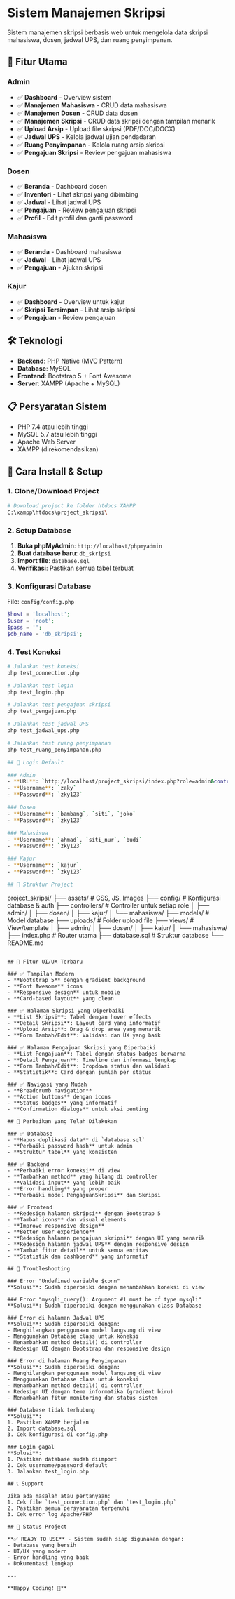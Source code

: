 # Sistem Manajemen Skripsi

Sistem manajemen skripsi berbasis web untuk mengelola data skripsi mahasiswa, dosen, jadwal UPS, dan ruang penyimpanan.

## 🚀 Fitur Utama

### Admin
- ✅ **Dashboard** - Overview sistem
- ✅ **Manajemen Mahasiswa** - CRUD data mahasiswa
- ✅ **Manajemen Dosen** - CRUD data dosen  
- ✅ **Manajemen Skripsi** - CRUD data skripsi dengan tampilan menarik
- ✅ **Upload Arsip** - Upload file skripsi (PDF/DOC/DOCX)
- ✅ **Jadwal UPS** - Kelola jadwal ujian pendadaran
- ✅ **Ruang Penyimpanan** - Kelola ruang arsip skripsi
- ✅ **Pengajuan Skripsi** - Review pengajuan mahasiswa

### Dosen
- ✅ **Beranda** - Dashboard dosen
- ✅ **Inventori** - Lihat skripsi yang dibimbing
- ✅ **Jadwal** - Lihat jadwal UPS
- ✅ **Pengajuan** - Review pengajuan skripsi
- ✅ **Profil** - Edit profil dan ganti password

### Mahasiswa
- ✅ **Beranda** - Dashboard mahasiswa
- ✅ **Jadwal** - Lihat jadwal UPS
- ✅ **Pengajuan** - Ajukan skripsi

### Kajur
- ✅ **Dashboard** - Overview untuk kajur
- ✅ **Skripsi Tersimpan** - Lihat arsip skripsi
- ✅ **Pengajuan** - Review pengajuan

## 🛠️ Teknologi

- **Backend**: PHP Native (MVC Pattern)
- **Database**: MySQL
- **Frontend**: Bootstrap 5 + Font Awesome
- **Server**: XAMPP (Apache + MySQL)

## 📋 Persyaratan Sistem

- PHP 7.4 atau lebih tinggi
- MySQL 5.7 atau lebih tinggi
- Apache Web Server
- XAMPP (direkomendasikan)

## 🚀 Cara Install & Setup

### 1. Clone/Download Project
```bash
# Download project ke folder htdocs XAMPP
C:\xampp\htdocs\project_skripsi\
```

### 2. Setup Database
1. **Buka phpMyAdmin**: `http://localhost/phpmyadmin`
2. **Buat database baru**: `db_skripsi`
3. **Import file**: `database.sql`
4. **Verifikasi**: Pastikan semua tabel terbuat

### 3. Konfigurasi Database
File: `config/config.php`
```php
$host = 'localhost';
$user = 'root';
$pass = '';
$db_name = 'db_skripsi';
```

### 4. Test Koneksi
```bash
# Jalankan test koneksi
php test_connection.php

# Jalankan test login
php test_login.php

# Jalankan test pengajuan skripsi
php test_pengajuan.php

# Jalankan test jadwal UPS
php test_jadwal_ups.php

# Jalankan test ruang penyimpanan
php test_ruang_penyimpanan.php

## 🔐 Login Default

### Admin
- **URL**: `http://localhost/project_skripsi/index.php?role=admin&controller=Login&action=index`
- **Username**: `zaky`
- **Password**: `zky123`

### Dosen
- **Username**: `bambang`, `siti`, `joko`
- **Password**: `zky123`

### Mahasiswa  
- **Username**: `ahmad`, `siti_nur`, `budi`
- **Password**: `zky123`

### Kajur
- **Username**: `kajur`
- **Password**: `zky123`

## 📁 Struktur Project

```
project_skripsi/
├── assets/                 # CSS, JS, Images
├── config/                 # Konfigurasi database & auth
├── controllers/           # Controller untuk setiap role
│   ├── admin/
│   ├── dosen/
│   ├── kajur/
│   └── mahasiswa/
├── models/                # Model database
├── uploads/               # Folder upload file
├── views/                 # View/template
│   ├── admin/
│   ├── dosen/
│   ├── kajur/
│   └── mahasiswa/
├── index.php              # Router utama
├── database.sql           # Struktur database
└── README.md
```

## 🎨 Fitur UI/UX Terbaru

### ✅ Tampilan Modern
- **Bootstrap 5** dengan gradient background
- **Font Awesome** icons
- **Responsive design** untuk mobile
- **Card-based layout** yang clean

### ✅ Halaman Skripsi yang Diperbaiki
- **List Skripsi**: Tabel dengan hover effects
- **Detail Skripsi**: Layout card yang informatif
- **Upload Arsip**: Drag & drop area yang menarik
- **Form Tambah/Edit**: Validasi dan UX yang baik

### ✅ Halaman Pengajuan Skripsi yang Diperbaiki
- **List Pengajuan**: Tabel dengan status badges berwarna
- **Detail Pengajuan**: Timeline dan informasi lengkap
- **Form Tambah/Edit**: Dropdown status dan validasi
- **Statistik**: Card dengan jumlah per status

### ✅ Navigasi yang Mudah
- **Breadcrumb navigation**
- **Action buttons** dengan icons
- **Status badges** yang informatif
- **Confirmation dialogs** untuk aksi penting

## 🔧 Perbaikan yang Telah Dilakukan

### ✅ Database
- **Hapus duplikasi data** di `database.sql`
- **Perbaiki password hash** untuk admin
- **Struktur tabel** yang konsisten

### ✅ Backend
- **Perbaiki error koneksi** di view
- **Tambahkan method** yang hilang di controller
- **Validasi input** yang lebih baik
- **Error handling** yang proper
- **Perbaiki model PengajuanSkripsi** dan Skripsi

### ✅ Frontend  
- **Redesign halaman skripsi** dengan Bootstrap 5
- **Tambah icons** dan visual elements
- **Improve responsive design**
- **Better user experience**
- **Redesign halaman pengajuan skripsi** dengan UI yang menarik
- **Redesign halaman jadwal UPS** dengan responsive design
- **Tambah fitur detail** untuk semua entitas
- **Statistik dan dashboard** yang informatif

## 🚨 Troubleshooting

### Error "Undefined variable $conn"
**Solusi**: Sudah diperbaiki dengan menambahkan koneksi di view

### Error "mysqli_query(): Argument #1 must be of type mysqli"
**Solusi**: Sudah diperbaiki dengan menggunakan class Database

### Error di halaman Jadwal UPS
**Solusi**: Sudah diperbaiki dengan:
- Menghilangkan penggunaan model langsung di view
- Menggunakan Database class untuk koneksi
- Menambahkan method detail() di controller
- Redesign UI dengan Bootstrap dan responsive design

### Error di halaman Ruang Penyimpanan
**Solusi**: Sudah diperbaiki dengan:
- Menghilangkan penggunaan model langsung di view
- Menggunakan Database class untuk koneksi
- Menambahkan method detail() di controller
- Redesign UI dengan tema informatika (gradient biru)
- Menambahkan fitur monitoring dan status sistem

### Database tidak terhubung
**Solusi**: 
1. Pastikan XAMPP berjalan
2. Import database.sql
3. Cek konfigurasi di config.php

### Login gagal
**Solusi**:
1. Pastikan database sudah diimport
2. Cek username/password default
3. Jalankan test_login.php

## 📞 Support

Jika ada masalah atau pertanyaan:
1. Cek file `test_connection.php` dan `test_login.php`
2. Pastikan semua persyaratan terpenuhi
3. Cek error log Apache/PHP

## 🎯 Status Project

**✅ READY TO USE** - Sistem sudah siap digunakan dengan:
- Database yang bersih
- UI/UX yang modern
- Error handling yang baik
- Dokumentasi lengkap

---

**Happy Coding! 🚀**
